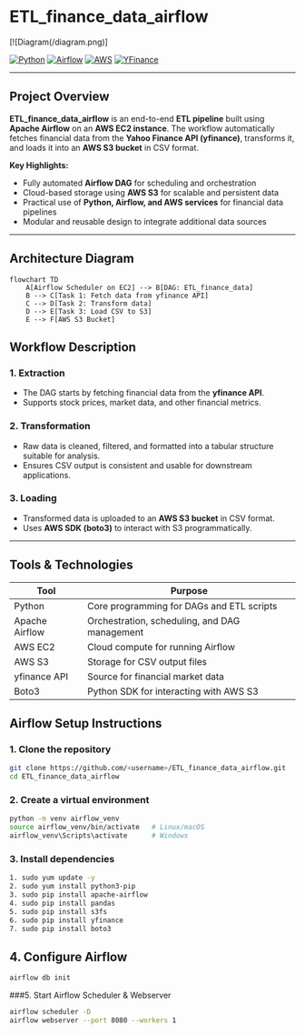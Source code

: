 # ETL_finance_data_airflow

[![Diagram(/diagram.png)]

[![Python](https://img.shields.io/badge/Python-3.9-blue)](https://www.python.org/)
[![Airflow](https://img.shields.io/badge/Apache%20Airflow-2.7-orange)](https://airflow.apache.org/)
[![AWS](https://img.shields.io/badge/AWS-EC2%20%7C%20S3-yellow)](https://aws.amazon.com/)
[![YFinance](https://img.shields.io/badge/YFinance-API-green)](https://pypi.org/project/yfinance/)

---

## **Project Overview**

**ETL_finance_data_airflow** is an end-to-end **ETL pipeline** built using **Apache Airflow** on an **AWS EC2 instance**. The workflow automatically fetches financial data from the **Yahoo Finance API (yfinance)**, transforms it, and loads it into an **AWS S3 bucket** in CSV format.  

**Key Highlights:**

- Fully automated **Airflow DAG** for scheduling and orchestration  
- Cloud-based storage using **AWS S3** for scalable and persistent data  
- Practical use of **Python, Airflow, and AWS services** for financial data pipelines  
- Modular and reusable design to integrate additional data sources  

---

## **Architecture Diagram**

```mermaid
flowchart TD
    A[Airflow Scheduler on EC2] --> B[DAG: ETL_finance_data]
    B --> C[Task 1: Fetch data from yfinance API]
    C --> D[Task 2: Transform data]
    D --> E[Task 3: Load CSV to S3]
    E --> F[AWS S3 Bucket]
```
## Workflow Description

### 1. Extraction
- The DAG starts by fetching financial data from the **yfinance API**.  
- Supports stock prices, market data, and other financial metrics.

### 2. Transformation
- Raw data is cleaned, filtered, and formatted into a tabular structure suitable for analysis.  
- Ensures CSV output is consistent and usable for downstream applications.

### 3. Loading
- Transformed data is uploaded to an **AWS S3 bucket** in CSV format.  
- Uses **AWS SDK (boto3)** to interact with S3 programmatically.

---

## Tools & Technologies

| Tool           | Purpose                                           |
|----------------|-------------------------------------------------- |
| Python         | Core programming for DAGs and ETL scripts         |
| Apache Airflow | Orchestration, scheduling, and DAG management     |
| AWS EC2        | Cloud compute for running Airflow                 |
| AWS S3         | Storage for CSV output files                      |
| yfinance API   | Source for financial market data                  |
| Boto3          | Python SDK for interacting with AWS S3            |

## Airflow Setup Instructions

### 1. Clone the repository

```bash
git clone https://github.com/<username>/ETL_finance_data_airflow.git
cd ETL_finance_data_airflow
```

### 2. Create a virtual environment
```bash
python -m venv airflow_venv
source airflow_venv/bin/activate   # Linux/macOS
airflow_venv\Scripts\activate      # Windows
```

### 3. Install dependencies
```bash
1. sudo yum update -y
2. sudo yum install python3-pip
3. sudo pip install apache-airflow
4. sudo pip install pandas
5. sudo pip install s3fs
6. sudo pip install yfinance
7. sudo pip install boto3
```

## 4. Configure Airflow
```bash
airflow db init
```

###5. Start Airflow Scheduler & Webserver
```bash
airflow scheduler -D
airflow webserver --port 8080 --workers 1
```

